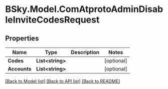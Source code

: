 # BSky.Model.ComAtprotoAdminDisableInviteCodesRequest

## Properties

Name | Type | Description | Notes
------------ | ------------- | ------------- | -------------
**Codes** | **List&lt;string&gt;** |  | [optional] 
**Accounts** | **List&lt;string&gt;** |  | [optional] 

[[Back to Model list]](../README.md#documentation-for-models) [[Back to API list]](../README.md#documentation-for-api-endpoints) [[Back to README]](../README.md)

